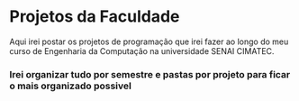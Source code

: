 # Projetos da Faculdade
Aqui irei postar os projetos de programação que irei fazer ao longo do meu curso de Engenharia da Computação na universidade SENAI CIMATEC.
<H3>Irei organizar tudo por semestre e pastas  por projeto para ficar o mais organizado possivel</H3>
